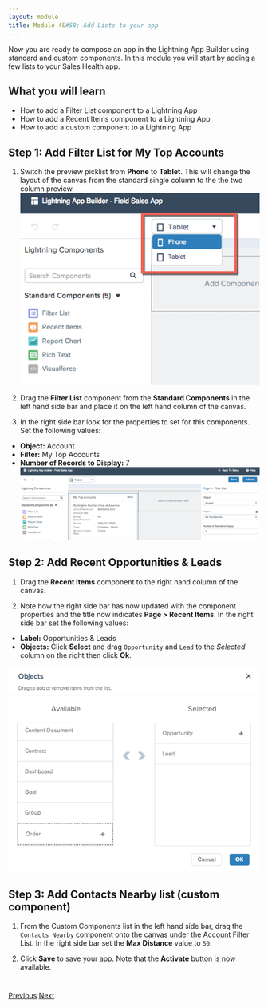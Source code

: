 ```yaml
---
layout: module
title: Module 4&#58; Add Lists to your app
---
```


Now you are ready to compose an app in the Lightning App Builder using standard and custom components. In this module you will start by adding a few lists to your Sales Health app.

## What you will learn
- How to add a Filter List component to a Lightning App 
- How to add a Recent Items component to a Lightning App 
- How to add a custom component to a Lightning App 

## Step 1: Add Filter List for My Top Accounts

1. Switch the preview picklist from **Phone** to **Tablet**. This will change the layout of the canvas from the standard single column to the the two column preview.
![](images/tabletpreview.png)
2. Drag the **Filter List** component from the **Standard Components** in the left hand side bar and place it on the left hand column of the canvas. 

3. In the right side bar look for the properties to set for this components. Set the following values: 
  - **Object:** Account
  - **Filter:** My Top Accounts
  - **Number of Records to Display:** 7
![](images/addfilterlist.png)

## Step 2: Add Recent Opportunities & Leads

1. Drag the **Recent Items** component to the right hand column of the canvas. 

2. Note how the right side bar has now updated with the component properties and the title now indicates **Page > Recent Items**. In the right side bar set the following values: 
  - **Label:** Opportunities & Leads
  - **Objects:** Click **Select** and drag `Opportunity` and `Lead` to the *Selected* column on the right then click **Ok**.
  
![](images/opptyleaditems.png)
## Step 3: Add Contacts Nearby list (custom component)

1. From the Custom Components list in the left hand side bar, drag the `Contacts Nearby` component onto the canvas under the Account Filter List. In the right side bar set the **Max Distance** value to `50`.

2. Click **Save** to save your app. Note that the **Activate** button is now available. 


<div class="row" style="margin-top:40px;">
<div class="col-sm-12">
<a href="create-apex-controller.html" class="btn btn-default"><i class="glyphicon glyphicon-chevron-left"></i> Previous</a>
<a href="create-contactlist-component.html" class="btn btn-default pull-right">Next <i class="glyphicon glyphicon-chevron-right"></i></a>
</div>
</div>
